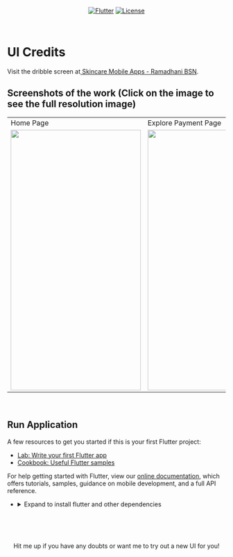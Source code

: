 <p align="center">
<a href=""><img title="Flutter" src="https://img.shields.io/badge/Flutter-2-blue?style=for-the-badge&logo=flutter"></a>
<a href=""><img title="License" src="https://img.shields.io/badge/License-Open Source-brightgreen?style=for-the-badge&logo="></a>
</p>

<br>

# UI Credits  

Visit the dribble screen at<a href="https://dribbble.com/shots/15518361-Skincare-Mobile-Apps-Last-Flow"> Skincare Mobile Apps - Ramadhani BSN</a>.


## Screenshots of the work (Click on the image to see the full resolution image)
<table>
  <tr>
    <td>Home Page</td>
     <td>Explore Payment Page</td>
     <td>Results Page</td>
  </tr>
  <tr>
    <td><img src="https://github.com/Vignesh0404/Flutter-UI-Kit/blob/main/skinCare-Cart/ouput/1.jpeg" width=300 height=600></td>
    <td><img src="https://github.com/Vignesh0404/Flutter-UI-Kit/blob/main/skinCare-Cart/ouput/2.jpeg" width=270 height=600></td>
    <td><img src="https://github.com/Vignesh0404/Flutter-UI-Kit/blob/main/skinCare-Cart/ouput/3.jpeg" width=270 height=600></td>
  </tr>
 </table>
 <br>
 
 ## Run Application
 
A few resources to get you started if this is your first Flutter project:

- [Lab: Write your first Flutter app](https://flutter.dev/docs/get-started/codelab)
- [Cookbook: Useful Flutter samples](https://flutter.dev/docs/cookbook)

For help getting started with Flutter, view our
[online documentation](https://flutter.dev/docs), which offers tutorials,
samples, guidance on mobile development, and a full API reference.

<ul><li><details>
<summary>Expand to install flutter and other dependencies</b></summary>
<li>Follow this to install <strong><a href="https://flutter.dev/docs/get-started/install">Flutter</a></strong></li>
</ul></li></ul></details></li></ul>
<br>
<br><br>
<p align="center">
  Hit me up if you have any doubts or want me to try out a new UI for you!
</p>
 
 

